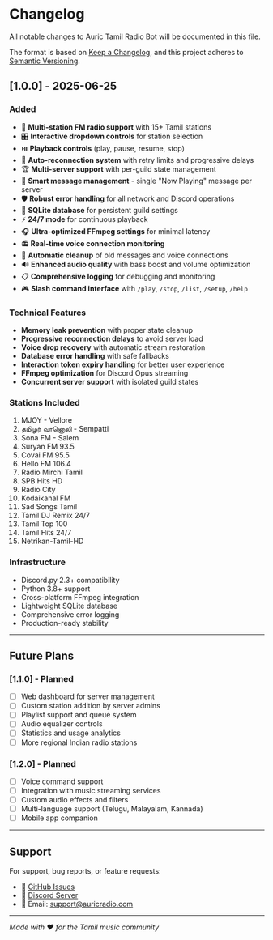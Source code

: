 # Changelog

All notable changes to Auric Tamil Radio Bot will be documented in this file.

The format is based on [Keep a Changelog](https://keepachangelog.com/en/1.0.0/),
and this project adheres to [Semantic Versioning](https://semver.org/spec/v2.0.0.html).

## [1.0.0] - 2025-06-25

### Added
- 🎵 **Multi-station FM radio support** with 15+ Tamil stations
- 🎛️ **Interactive dropdown controls** for station selection
- ⏯️ **Playback controls** (play, pause, resume, stop)
- 🔄 **Auto-reconnection system** with retry limits and progressive delays
- 🏆 **Multi-server support** with per-guild state management
- 📱 **Smart message management** - single "Now Playing" message per server
- 🛡️ **Robust error handling** for all network and Discord operations
- 💾 **SQLite database** for persistent guild settings
- ⚡ **24/7 mode** for continuous playback
- 🎧 **Ultra-optimized FFmpeg settings** for minimal latency
- 📻 **Real-time voice connection monitoring**
- 🧹 **Automatic cleanup** of old messages and voice connections
- 🔊 **Enhanced audio quality** with bass boost and volume optimization
- 📋 **Comprehensive logging** for debugging and monitoring
- 🎮 **Slash command interface** with `/play`, `/stop`, `/list`, `/setup`, `/help`

### Technical Features
- **Memory leak prevention** with proper state cleanup
- **Progressive reconnection delays** to avoid server load
- **Voice drop recovery** with automatic stream restoration
- **Database error handling** with safe fallbacks
- **Interaction token expiry handling** for better user experience
- **FFmpeg optimization** for Discord Opus streaming
- **Concurrent server support** with isolated guild states

### Stations Included
1. MJOY - Vellore
2. தமிழர் வானொலி - Sempatti
3. Sona FM - Salem
4. Suryan FM 93.5
5. Covai FM 95.5
6. Hello FM 106.4
7. Radio Mirchi Tamil
8. SPB Hits HD
9. Radio City
10. Kodaikanal FM
11. Sad Songs Tamil
12. Tamil DJ Remix 24/7
13. Tamil Top 100
14. Tamil Hits 24/7
15. Netrikan-Tamil-HD

### Infrastructure
- Discord.py 2.3+ compatibility
- Python 3.8+ support
- Cross-platform FFmpeg integration
- Lightweight SQLite database
- Comprehensive error logging
- Production-ready stability

---

## Future Plans

### [1.1.0] - Planned
- [ ] Web dashboard for server management
- [ ] Custom station addition by server admins
- [ ] Playlist support and queue system
- [ ] Audio equalizer controls
- [ ] Statistics and usage analytics
- [ ] More regional Indian radio stations

### [1.2.0] - Planned
- [ ] Voice command support
- [ ] Integration with music streaming services
- [ ] Custom audio effects and filters
- [ ] Multi-language support (Telugu, Malayalam, Kannada)
- [ ] Mobile app companion

---

## Support

For support, bug reports, or feature requests:
- 🐛 [GitHub Issues](https://github.com/NirmaLKumar26/Auric-Tamil-FM-Radio/issues)
- 💬 [Discord Server](https://discord.gg/your-invite)
- 📧 Email: support@auricradio.com

---

*Made with ❤️ for the Tamil music community*
